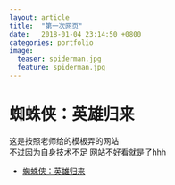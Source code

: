 ```yaml
---
layout: article
title:  "第一次网页"
date:   2018-01-04 23:14:50 +0800
categories: portfolio
image:
  teaser: spiderman.jpg
  feature: spiderman.jpg
---
```

# 蜘蛛侠：英雄归来

这是按照老师给的模板弄的网站  
不过因为自身技术不足
网站不好看就是了hhh

- <a href="https://tissues00.github.io/portfolio/spiderman/index.html " target="_blank">蜘蛛侠：英雄归来</a>